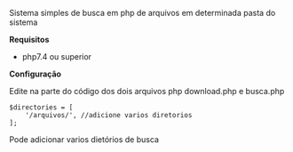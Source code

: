 Sistema simples de busca em php de arquivos em determinada pasta do sistema

**Requisitos**
- php7.4 ou superior

**Configuração**

Edite na parte do código dos dois arquivos php download.php e busca.php
```
$directories = [
    '/arquivos/', //adicione varios diretorios
];
```
Pode adicionar varios dietórios de busca
